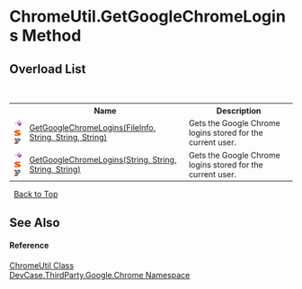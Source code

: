 # ChromeUtil.GetGoogleChromeLogins Method 
 


## Overload List
&nbsp;<table><tr><th></th><th>Name</th><th>Description</th></tr><tr><td>![Public method](media/pubmethod.gif "Public method")![Static member](media/static.gif "Static member")![Code example](media/CodeExample.png "Code example")</td><td><a href="M_DevCase_ThirdParty_Google_Chrome_ChromeUtil_GetGoogleChromeLogins">GetGoogleChromeLogins(FileInfo, String, String, String)</a></td><td>
Gets the Google Chrome logins stored for the current user.</td></tr><tr><td>![Public method](media/pubmethod.gif "Public method")![Static member](media/static.gif "Static member")![Code example](media/CodeExample.png "Code example")</td><td><a href="M_DevCase_ThirdParty_Google_Chrome_ChromeUtil_GetGoogleChromeLogins_1">GetGoogleChromeLogins(String, String, String, String)</a></td><td>
Gets the Google Chrome logins stored for the current user.</td></tr></table>&nbsp;
<a href="#chromeutil.getgooglechromelogins-method">Back to Top</a>

## See Also


#### Reference
<a href="T_DevCase_ThirdParty_Google_Chrome_ChromeUtil">ChromeUtil Class</a><br /><a href="N_DevCase_ThirdParty_Google_Chrome">DevCase.ThirdParty.Google.Chrome Namespace</a><br />